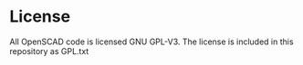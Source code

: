 # License

All OpenSCAD code is licensed GNU GPL-V3.  The license is included in this repository as GPL.txt